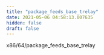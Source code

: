```yaml
---
title: "package_feeds_base_trelay"
date: 2021-05-06 04:58:13.007635
hidden: false
draft: false
---
```


x86/64/package_feeds_base_trelay

